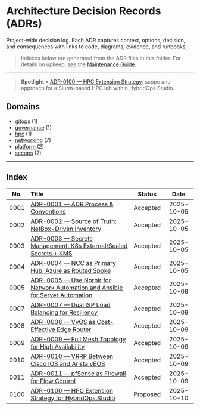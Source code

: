 # Architecture Decision Records (ADRs)

Project-wide decision log. Each ADR captures context, options, decision, and consequences with links to code, diagrams, evidence, and runbooks.

> Indexes below are generated from the ADR files in this folder. For details on upkeep, see the [Maintenance Guide](../maintenance.md#adr-generator).

---

> **Spotlight**
> • [ADR-0100 — HPC Extension Strategy](./ADR-0100-HPC-Extension-Strategy-for-HybridOps-Studio.md): scope and approach for a Slurm-based HPC lab within HybridOps.Studio.

## Domains

<!-- ADR:DOMAINS START -->
- [gitops](./by-domain/gitops.md) (1)
- [governance](./by-domain/governance.md) (1)
- [hpc](./by-domain/hpc.md) (1)
- [networking](./by-domain/networking.md) (7)
- [platform](./by-domain/platform.md) (2)
- [secops](./by-domain/secops.md) (2)
<!-- ADR:DOMAINS END -->

---

## Index

<!-- ADR:INDEX START -->
| No. | Title | Status | Date |
|:---:|:------|:------:|:----:|
| 0001 | [ADR-0001 — ADR Process & Conventions](./ADR-0001_adr-process-and-conventions.md) | Accepted | 2025-10-05 |
| 0002 | [ADR-0002 — Source of Truth: NetBox-Driven Inventory](./ADR-0002_source-of-truth_netbox-driven-inventory.md) | Accepted | 2025-10-05 |
| 0003 | [ADR-0003 — Secrets Management: K8s External/Sealed Secrets + KMS](./ADR-0003_secrets-management_k8s-external-secrets-kms.md) | Accepted | 2025-10-05 |
| 0004 | [ADR-0004 — NCC as Primary Hub, Azure as Routed Spoke](./ADR-0004_ncc-primary-hub_azure-spoke.md) | Accepted | 2025-10-05 |
| 0005 | [ADR-0005 — Use Nornir for Network Automation and Ansible for Server Automation](./ADR-0005-Nornir-Ansible-Hybrid.md) | Accepted | 2025-10-08 |
| 0007 | [ADR-0007 — Dual ISP Load Balancing for Resiliency](./ADR-0007-Dual_ISP_Load_Balancing_for_Resiliency.md) | Accepted | 2025-10-09 |
| 0008 | [ADR-0008 — VyOS as Cost-Effective Edge Router](./ADR-0008-VyOS_as_Cost-Effective_Edge_Router.md) | Accepted | 2025-10-09 |
| 0009 | [ADR-0009 — Full Mesh Topology for High Availability](./ADR-0009-Full_Mesh_Topology_for_High_Availability.md) | Accepted | 2025-10-09 |
| 0010 | [ADR-0010 — VRRP Between Cisco IOS and Arista vEOS](./ADR-0010-VRRP_Between_Cisco_IOS_and_Arista_vEOS.md) | Accepted | 2025-10-09 |
| 0011 | [ADR-0011 — pfSense as Firewall for Flow Control](./ADR-0011-pfSense_as_Firewall_for_Flow_Control.md) | Accepted | 2025-10-09 |
| 0100 | [ADR-0100 — HPC Extension Strategy for HybridOps.Studio](./ADR-0100-HPC-Extension-Strategy-for-HybridOps-Studio.md) | Proposed | 2025-10-10 |
<!-- ADR:INDEX END -->

